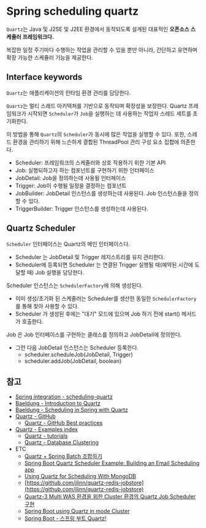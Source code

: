 # Spring scheduling quartz

`Quartz`는 Java 및 J2SE 및 J2EE 환경에서 동작되도록 설계된 대표적인 **오픈소스 스케쥴러 프레임워크다.**

복잡한 일정 주기마다 수행하는 작업을 관리할 수 있을 뿐만 아니라, 간단하고 유연하며 확장 가능한 스케쥴러 기능을 제공한다.

## Interface keywords

`Quartz`는 애플리케이션의 런타임 환경 관리를 담당한다.

`Quartz`는 멀티 스레드 아키텍처를 기반으로 동작되며 확장성을 보장한다. 
Quartz 프레임워크가 시작되면 `Scheduler`가 `Job`을 실행하는 데 사용하는 작업자 스레드 세트를 초기화한다.

이 방법을 통해 `Quartz`의 `Scheduler`가 동시에 많은 작업을 실행할 수 있다. 
또한, 스레드 환경을 관리하기 위해 느슨하게 결합된 ThreadPool 관리 구성 요소 집합에 의존한다.

- Scheduler: 프레임워크의 스케줄러와 상호 작용하기 위한 기본 API
- Job: 실행되하고자 하는 컴포넌트를 구현하기 위한 인터페이스
- JobDetail: Job을 정의하는데 사용될 인터페이스
- Trigger: Job이 수행될 일정을 결정하는 컴포넌트
- JobBuilder: JobDetail 인스턴스를 생성하는데 사용된다. Job 인스턴스들을 정의할 수 있다.
- TriggerBuilder: Trigger 인스턴스를 생성하는데 사용된다.

## Quartz Scheduler

`Scheduler` 인터페이스는 Quartz의 메인 인터페이스다.

- Scheduler 는 JobDetail 및 Trigger 레지스트리를 유지 관리한다. 
- Scheduler에 등록되면 Scheduler 는 연결된 Trigger 실행될 때(예약된 시간에 도달할 때) Job 실행을 담당한다.

Scheduler 인스턴스는 `SchedulerFactory`에 의해 생성된다. 

- 이미 생성/초기화 된 스케줄러는 Scheduler를 생산한 동일한 `SchedulerFactory` 를 통해 찾아 사용할 수 있다. 
- Scheduler 가 생성된 후에는 "대기" 모드에 있으며 Job 하기 전에 start() 메서드가 호출한다.

Job 은 Job 인터페이스를 구현하는 클래스를 정의하고 JobDetail에 정의한다.

- 그런 다음 JobDetail 인스턴스는 Scheduler 등록한다.
  - scheduler.scheduleJob(JobDetail, Trigger)
  - scheduler.addJob(JobDetail, boolean)

## 참고

- [Spring integration - scheduling-quartz](https://docs.spring.io/spring-framework/docs/current/reference/html/integration.html#scheduling-quartz)
- [Baeldung - Introduction to Quartz](https://www.baeldung.com/quartz)
- [Baeldung - Scheduling in Spring with Quartz](https://www.baeldung.com/spring-quartz-schedule)
- [Quartz - GitHub](https://github.com/quartz-scheduler)
  - [Quartz - GitHub Best practices](https://github.com/quartz-scheduler/quartz/blob/master/docs/best-practices.adoc)
- [Quartz - Examples index](http://www.quartz-scheduler.org/documentation/2.4.0-SNAPSHOT/examples/index.html)
  - [Quartz - tutorials](http://www.quartz-scheduler.org/documentation/2.4.0-SNAPSHOT/tutorials/index.html)
  - [Quartz - Database Clustering](http://www.quartz-scheduler.org/documentation/2.4.0-SNAPSHOT/configuration.html#configuration-of-database-clustering-achieve-fail-over-and-load-balancing-with-jdbc-jobstore)
- ETC
  - [Quartz + Spring Batch 조합하기](https://kingbbode.tistory.com/38)
  - [Spring Boot Quartz Scheduler Example: Building an Email Scheduling app](https://www.callicoder.com/spring-boot-quartz-scheduler-email-scheduling-example/)
  - [Using Quartz for Scheduling With MongoDB](https://dzone.com/articles/using-quartz-for-scheduling-with-mongodb)
  - [https://github.com/jlinn/quartz-redis-jobstore](https://github.com/jlinn/quartz-redis-jobstore)
  - [Quartz-3 Multi WAS 환경을 위한 Cluster 환경의 Quartz Job Scheduler 구현](https://blog.advenoh.pe.kr/spring/Multi-WAS-%ED%99%98%EA%B2%BD%EC%9D%84-%EC%9C%84%ED%95%9C-Cluster-%ED%99%98%EA%B2%BD%EC%9D%98-Quartz-Job-Scheduler-%EA%B5%AC%ED%98%84/)
  - [Spring Boot using Quartz in mode Cluster](https://medium.com/javarevisited/spring-boot-using-quartz-in-mode-cluster-e1d71e4af4b9)
  - [Spring Boot - 스프링 부트 Quartz!](https://kouzie.github.io/spring/Spring-Boot-%EC%8A%A4%ED%94%84%EB%A7%81-%EB%B6%80%ED%8A%B8-Quartz/#%EC%BD%94%EB%93%9C)